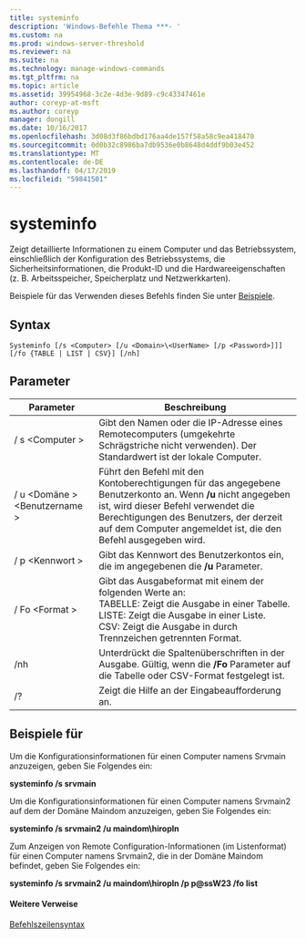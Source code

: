 ```yaml
---
title: systeminfo
description: 'Windows-Befehle Thema ***- '
ms.custom: na
ms.prod: windows-server-threshold
ms.reviewer: na
ms.suite: na
ms.technology: manage-windows-commands
ms.tgt_pltfrm: na
ms.topic: article
ms.assetid: 39954968-3c2e-4d3e-9d89-c9c43347461e
author: coreyp-at-msft
ms.author: coreyp
manager: dongill
ms.date: 10/16/2017
ms.openlocfilehash: 3d08d3f86bdbd176aa4de157f58a58c9ea418470
ms.sourcegitcommit: 0d0b32c8986ba7db9536e0b8648d4ddf9b03e452
ms.translationtype: MT
ms.contentlocale: de-DE
ms.lasthandoff: 04/17/2019
ms.locfileid: "59841501"
---
```

# <a name="systeminfo"></a>systeminfo



Zeigt detaillierte Informationen zu einem Computer und das Betriebssystem, einschließlich der Konfiguration des Betriebssystems, die Sicherheitsinformationen, die Produkt-ID und die Hardwareeigenschaften (z. B. Arbeitsspeicher, Speicherplatz und Netzwerkkarten).

Beispiele für das Verwenden dieses Befehls finden Sie unter [Beispiele](#BKMK_examples).

## <a name="syntax"></a>Syntax

```
Systeminfo [/s <Computer> [/u <Domain>\<UserName> [/p <Password>]]] [/fo {TABLE | LIST | CSV}] [/nh]
```

## <a name="parameters"></a>Parameter

|Parameter|Beschreibung|
|---------|-----------|
|/ s \<Computer >|Gibt den Namen oder die IP-Adresse eines Remotecomputers (umgekehrte Schrägstriche nicht verwenden). Der Standardwert ist der lokale Computer.|
|/ u \<Domäne >\<Benutzername >|Führt den Befehl mit den Kontoberechtigungen für das angegebene Benutzerkonto an. Wenn **/u** nicht angegeben ist, wird dieser Befehl verwendet die Berechtigungen des Benutzers, der derzeit auf dem Computer angemeldet ist, die den Befehl ausgegeben wird.|
|/ p \<Kennwort >|Gibt das Kennwort des Benutzerkontos ein, die im angegebenen die **/u** Parameter.|
|/ Fo \<Format >|Gibt das Ausgabeformat mit einem der folgenden Werte an:</br>TABELLE: Zeigt die Ausgabe in einer Tabelle.</br>LISTE: Zeigt die Ausgabe in einer Liste.</br>CSV: Zeigt die Ausgabe in durch Trennzeichen getrennten Format.|
|/nh|Unterdrückt die Spaltenüberschriften in der Ausgabe. Gültig, wenn die **/Fo** Parameter auf die Tabelle oder CSV-Format festgelegt ist.|
|/?|Zeigt die Hilfe an der Eingabeaufforderung an.|

## <a name="BKMK_examples"></a>Beispiele für

Um die Konfigurationsinformationen für einen Computer namens Srvmain anzuzeigen, geben Sie Folgendes ein:

**systeminfo /s srvmain**

Um die Konfigurationsinformationen für einen Computer namens Srvmain2 auf dem der Domäne Maindom anzuzeigen, geben Sie Folgendes ein:

**systeminfo /s srvmain2 /u maindom\hiropln**

Zum Anzeigen von Remote Configuration-Informationen (im Listenformat) für einen Computer namens Srvmain2, die in der Domäne Maindom befindet, geben Sie Folgendes ein:

**systeminfo /s srvmain2 /u maindom\hiropln /p p@ssW23 /fo list**

#### <a name="additional-references"></a>Weitere Verweise

[Befehlszeilensyntax](command-line-syntax-key.md)